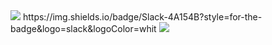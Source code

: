 <img src="https://capsule-render.vercel.app/api?type=waving&color=BDBDC8&height=150&section=header" />
https://img.shields.io/badge/Slack-4A154B?style=for-the-badge&logo=slack&logoColor=whit
<img src="https://capsule-render.vercel.app/api?type=waving&color=BDBDC8&height=150&section=footer" />


